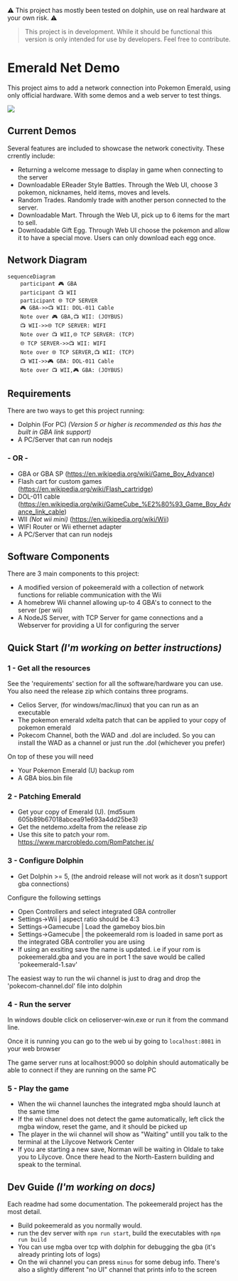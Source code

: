 ⚠️ This project has mostly been tested on dolphin, use on real hardware at your own risk.  ⚠️

> This project is in development. While it should be functional this version is only intended for use by developers. Feel free to contribute. 

# Emerald Net Demo

This project aims to add a network connection into Pokemon Emerald, using only official hardware. With some demos and a web server to test things.

![](examples.png)

## Current Demos

Several features are included to showcase the network conectivity. These crrently include:

- Returning a welcome message to display in game when connecting to the server
- Downloadable EReader Style Battles. Through the Web UI, choose 3 pokemon, nicknames, held items, moves and levels.
- Random Trades. Randomly trade with another person connected to the server.
- Downloadable Mart. Through the Web UI, pick up to 6 items for the mart to sell.
- Downloadable Gift Egg. Through Web UI choose the pokemon and allow it to have a special move. Users can only download each egg once. 

## Network Diagram

```mermaid
sequenceDiagram
    participant 🎮 GBA
    participant 📺 WII
    participant 🌐 TCP SERVER
    🎮 GBA->>📺 WII: DOL-011 Cable
    Note over 🎮 GBA,📺 WII: (JOYBUS)
    📺 WII->>🌐 TCP SERVER: WIFI
    Note over 📺 WII,🌐 TCP SERVER: (TCP)
    🌐 TCP SERVER->>📺 WII: WIFI
    Note over 🌐 TCP SERVER,📺 WII: (TCP)
    📺 WII->>🎮 GBA: DOL-011 Cable
    Note over 📺 WII,🎮 GBA: (JOYBUS)
```


## Requirements

There are two ways to get this project running:

- Dolphin (For PC) *(Version 5 or higher is recommended as this has the built in GBA link support)*  
- A PC/Server that can run nodejs 

### - OR -

- GBA or GBA SP (https://en.wikipedia.org/wiki/Game_Boy_Advance)
- Flash cart for custom games (https://en.wikipedia.org/wiki/Flash_cartridge)
- DOL-011 cable (https://en.wikipedia.org/wiki/GameCube_%E2%80%93_Game_Boy_Advance_link_cable)
- WII *(Not wii mini)* (https://en.wikipedia.org/wiki/Wii)
- WIFI Router or Wii ethernet adapter
- A PC/Server that can run nodejs 

## Software Components

There are 3 main components to this project:

- A modified version of pokeemerald with a collection of network functions for reliable communication with the Wii
- A homebrew Wii channel allowing up-to 4 GBA's to connect to the server (per wii)
- A NodeJS Server, with TCP Server for game connections and a Webserver for providing a UI for configuring the server

## Quick Start *(I'm working on better instructions)*

### 1 - Get all the resources

See the 'requirements' section for all the software/hardware you can use. You also need the release zip which contains three programs.

- Celios Server, (for windows/mac/linux) that you can run as an executable
- The pokemon emerald xdelta patch that can be applied to your copy of pokemon emerald
- Pokecom Channel, both the WAD and .dol are included. So you can install the WAD as a channel or just run the .dol (whichever you prefer)

On top of these you will need

- Your Pokemon Emerald (U) backup rom
- A GBA bios.bin file

### 2 - Patching Emerald

- Get your copy of Emerald (U). (md5sum 605b89b67018abcea91e693a4dd25be3) 
- Get the netdemo.xdelta from the release zip
- Use this site to patch your rom. https://www.marcrobledo.com/RomPatcher.js/

### 3 - Configure Dolphin 

  - Get Dolphin >= 5, (the android release will not work as it dosn't support gba connections)

Configure the following settings

  - Open Controllers and select integrated GBA controller
  - Settings->Wii | aspect ratio should be 4:3
  - Settings->Gamecube | Load the gameboy bios.bin  
  - Settings->Gamecube | the pokeemerald rom is loaded in same port as the integrated GBA controller you are using
  - If using an exsiting save the name is updated. i.e if your rom is pokeemerald.gba and you are in port 1 the save would be called 'pokeemerald-1.sav'

The easiest way to run the wii channel is just to drag and drop the 'pokecom-channel.dol' file into dolphin 

### 4 - Run the server

In windows double click on celioserver-win.exe or run it from the command line.

Once it is running you can go to the web ui by going to `localhost:8081` in your web browser

The game server runs at localhost:9000 so dolphin should automatically be able to connect if they are running on the same PC

### 5 - Play the game
  
* When the wii channel launches the integrated mgba should launch at the same time
* If the wii channel does not detect the game automatically, left click the mgba window, reset the game, and it should be picked up
* The player in the wii channel will show as "Waiting" untill you talk to the terminal at the Lilycove Network Center
* If you are starting a new save, Norman will be waiting in Oldale to take you to Lilycove. Once there head to the North-Eastern building and speak to the terminal.

## Dev Guide *(I'm working on docs)*

Each readme had some documentation. The pokeemerald project has the most detail.

- Build pokeemerald as you normally would.
- run the dev server with `npm run start`, build the executables with `npm run build`
- You can use mgba over tcp with dolphin for debugging the gba (it's already printing lots of logs)
- On the wii channel you can press `minus` for some debug info. There's also a slightly different "no UI" channel that prints info to the screen